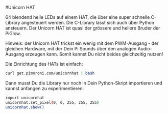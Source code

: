 <!--
---
name: Unicorn HAT
class: board
type: alle
formfactor: HAT
manufacturer: Pimoroni
description: 64 blendend helle RGB LEDs auf einem HAT
url: http://shop.pimoroni.com/products/unicorn-hat
github: https://github.com/pimoroni/unicornhat
buy: http://shop.pimoroni.com/products/unicorn-hat
image: 'unicorn-hat.png'
pincount: 40
eeprom: yes
power:
  '2':
ground:
  '9':
pin:
  '12':
    name: Data
    direction: output
    mode: pwm
    active: high
    description: WS2812 Data
-->
#Unicorn HAT

64 blendend helle LEDs auf einem HAT, die über eine super schnelle C-Library angesteuert werden.
Die C-Library lässt sich auch über Python ansteuern. Der Unicorn HAT ist quasi der grössere und hellere Bruder der PiGlow.

Hinweis: der Unicorn HAT trickst ein wenig mit dem PWM-Ausgang - der gleichen Hardware, mit der Dein Pi Sounds über den
analogen Audio-Ausgang erzeugen kann. Somit kannst Du nicht beides gleichzeitig nutzen!

Die Einrichtung des HATs ist einfach:

```bash
curl get.pimoroni.com/unicornhat | bash
```

Dann musst Du die Library nur noch in Dein Python-Skript importieren und kannst anfangen zu experimentieren:

```bash
import unicornhat
unicornhat.set_pixel(0, 0, 255, 255, 255)
unicornhat.show()
```
